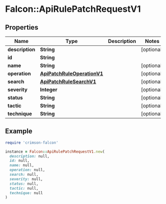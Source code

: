 # Falcon::ApiRulePatchRequestV1

## Properties

| Name | Type | Description | Notes |
| ---- | ---- | ----------- | ----- |
| **description** | **String** |  | [optional] |
| **id** | **String** |  |  |
| **name** | **String** |  | [optional] |
| **operation** | [**ApiPatchRuleOperationV1**](ApiPatchRuleOperationV1.md) |  | [optional] |
| **search** | [**ApiPatchRuleSearchV1**](ApiPatchRuleSearchV1.md) |  | [optional] |
| **severity** | **Integer** |  | [optional] |
| **status** | **String** |  | [optional] |
| **tactic** | **String** |  | [optional] |
| **technique** | **String** |  | [optional] |

## Example

```ruby
require 'crimson-falcon'

instance = Falcon::ApiRulePatchRequestV1.new(
  description: null,
  id: null,
  name: null,
  operation: null,
  search: null,
  severity: null,
  status: null,
  tactic: null,
  technique: null
)
```

